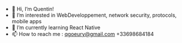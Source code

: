 - 👋 Hi, I’m Quentin!
- 👀 I’m interested in WebDeveloppement, network security, protocols, mobile apps
- 🌱 I’m currently learning React Native
- 📫 How to reach me :
      qgoeury@gmail.com
      +33698684184
